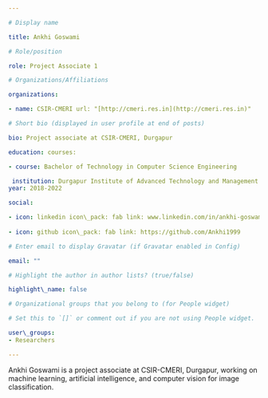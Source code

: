 ```yaml
---

# Display name

title: Ankhi Goswami

# Role/position

role: Project Associate 1

# Organizations/Affiliations

organizations:

- name: CSIR-CMERI url: "[http://cmeri.res.in](http://cmeri.res.in)"

# Short bio (displayed in user profile at end of posts)

bio: Project associate at CSIR-CMERI, Durgapur

education: courses:

- course: Bachelor of Technology in Computer Science Engineering

 institution: Durgapur Institute of Advanced Technology and Management   
year: 2018-2022

social:

- icon: linkedin icon\_pack: fab link: www.linkedin.com/in/ankhi-goswami-a71b93204  
    
- icon: github icon\_pack: fab link: https://github.com/Ankhi1999

# Enter email to display Gravatar (if Gravatar enabled in Config)

email: ""

# Highlight the author in author lists? (true/false)

highlight\_name: false

# Organizational groups that you belong to (for People widget)

# Set this to `[]` or comment out if you are not using People widget.

user\_groups:
- Researchers

---
```


Ankhi Goswami is a project associate at CSIR-CMERI, Durgapur, working on machine learning, artificial intelligence, and computer vision for image classification.  
